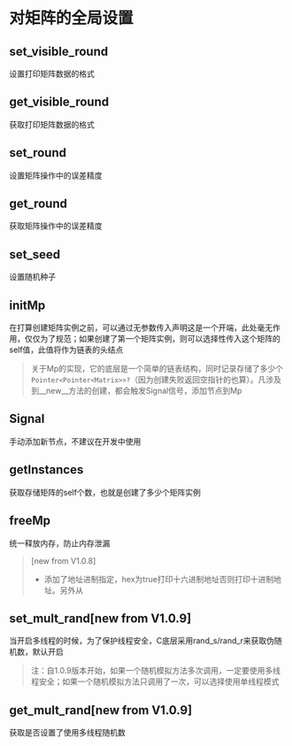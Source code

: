 # 对矩阵的全局设置

## set_visible_round
设置打印矩阵数据的格式

## get_visible_round
获取打印矩阵数据的格式

## set_round
设置矩阵操作中的误差精度

## get_round
获取矩阵操作中的误差精度

## set_seed
设置随机种子

## initMp
在打算创建矩阵实例之前，可以通过无参数传入声明这是一个开端，此处毫无作用，仅仅为了规范；如果创建了第一个矩阵实例，则可以选择性传入这个矩阵的self值，此值将作为链表的头结点
> 关于Mp的实现，它的底层是一个简单的链表结构，同时记录存储了多少个`Pointer<Pointer<Matrix>>?`（因为创建失败返回空指针的也算）。凡涉及到__new__方法的创建，都会触发Signal信号，添加节点到Mp

## Signal
手动添加新节点，不建议在开发中使用

## getInstances
获取存储矩阵的self个数，也就是创建了多少个矩阵实例

## freeMp
统一释放内存，防止内存泄漏
> [new from V1.0.8]
> * 添加了地址进制指定，hex为true打印十六进制地址否则打印十进制地址。另外从

## set_mult_rand[new from V1.0.9]
当开启多线程的时候，为了保护线程安全，C底层采用rand_s/rand_r来获取伪随机数，默认开启
> 注：自1.0.9版本开始，如果一个随机模拟方法多次调用，一定要使用多线程安全；如果一个随机模拟方法只调用了一次，可以选择使用单线程模式

## get_mult_rand[new from V1.0.9]
获取是否设置了使用多线程随机数